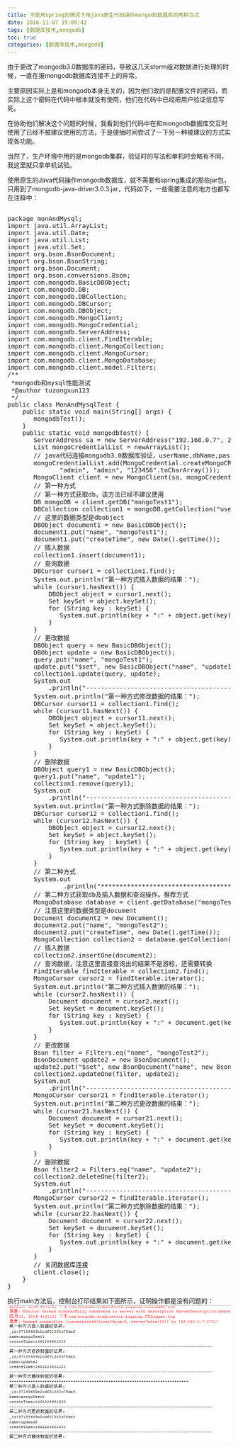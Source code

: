 ```yaml
---
title: 不使用spring的情况下用java原生代码操作mongodb数据库的两种方式
date: 2016-11-07 15:09:42
tags: [数据库技术,mongodb]
toc: true
categories: [数据库技术,mongodb]
---
```

由于更改了mongodb3.0数据库的密码，导致这几天storm组对数据进行处理的时候，一直在报mongodb数据库连接不上的异常。
<!--more-->
主要原因实际上是和mongodb本身无关的，因为他们改的是配置文件的密码，而实际上这个密码在代码中根本就没有使用，他们在代码中已经把用户验证信息写死。
 
在协助他们解决这个问题的时候，我看到他们代码中在和mongodb数据库交互时使用了已经不被建议使用的方法，于是便抽时间尝试了一下另一种被建议的方式实现各功能。
 
当然了，生产环境中用的是mongodb集群，验证时的写法和单机时会略有不同，我这里就只拿单机试验。
 
使用原生的Java代码操作mongodb数据库，就不需要和spring集成的那些jar包，只用到了mongodb-java-driver3.0.3.jar，代码如下，一些需要注意的地方也都写在注释中：
<pre> 
package monAndMysql;  
import java.util.ArrayList;  
import java.util.Date;  
import java.util.List;  
import java.util.Set;  
import org.bson.BsonDocument;  
import org.bson.BsonString;  
import org.bson.Document;  
import org.bson.conversions.Bson;  
import com.mongodb.BasicDBObject;  
import com.mongodb.DB;  
import com.mongodb.DBCollection;  
import com.mongodb.DBCursor;  
import com.mongodb.DBObject;  
import com.mongodb.MongoClient;  
import com.mongodb.MongoCredential;  
import com.mongodb.ServerAddress;  
import com.mongodb.client.FindIterable;  
import com.mongodb.client.MongoCollection;  
import com.mongodb.client.MongoCursor;  
import com.mongodb.client.MongoDatabase;  
import com.mongodb.client.model.Filters;  
/** 
 *mongodb和mysql性能测试  
 *@author tuzongxun123  
 */  
public class MonAndMysqlTest {  
    public static void main(String[] args) {  
       mongodbTest();  
    }  
    public static void mongodbTest() {  
       ServerAddress sa = new ServerAddress("192.168.0.7", 27017);  
       List<MongoCredential> mongoCredentialList = newArrayList<MongoCredential>();  
       // java代码连接mongodb3.0数据库验证，userName,dbName,password  
       mongoCredentialList.add(MongoCredential.createMongoCRCredential(  
              "admin", "admin", "123456".toCharArray()));  
       MongoClient client = new MongoClient(sa, mongoCredentialList);  
       // 第一种方式  
       // 第一种方式获取db，该方法已经不建议使用  
       DB mongoDB = client.getDB("mongoTest1");  
       DBCollection collection1 = mongoDB.getCollection("userTest1");  
       // 这里的数据类型是dbobject  
       DBObject document1 = new BasicDBObject();  
       document1.put("name", "mongoTest1");  
       document1.put("createTime", new Date().getTime());  
       // 插入数据  
       collection1.insert(document1);  
       // 查询数据  
       DBCursor cursor1 = collection1.find();  
       System.out.println("第一种方式插入数据的结果：");  
       while (cursor1.hasNext()) {  
           DBObject object = cursor1.next();  
           Set<String> keySet = object.keySet();  
           for (String key : keySet) {  
              System.out.println(key + ":" + object.get(key));  
           }  
       }  
       // 更改数据  
       DBObject query = new BasicDBObject();  
       DBObject update = new BasicDBObject();  
       query.put("name", "mongoTest1");  
       update.put("$set", new BasicDBObject("name", "update1"));  
       collection1.update(query, update);  
       System.out  
           .println("--------------------------------------------------------------------------------------");  
       System.out.println("第一种方式修改数据的结果：");  
       DBCursor cursor11 = collection1.find();  
       while (cursor11.hasNext()) {  
           DBObject object = cursor11.next();  
           Set<String> keySet = object.keySet();  
           for (String key : keySet) {  
              System.out.println(key + ":" + object.get(key));  
           }  
       }  
       // 删除数据  
       DBObject query1 = new BasicDBObject();  
       query1.put("name", "update1");  
       collection1.remove(query1);  
       System.out  
           .println("--------------------------------------------------------------------------------------");  
       System.out.println("第一种方式删除数据的结果：");  
       DBCursor cursor12 = collection1.find();  
       while (cursor12.hasNext()) {  
           DBObject object = cursor12.next();  
           Set<String> keySet = object.keySet();  
           for (String key : keySet) {  
              System.out.println(key + ":" + object.get(key));  
           }  
       }  
       // 第二种方式  
       System.out  
               .println("****************************************************************************");  
       // 第二种方式获取db及插入数据和查询操作。推荐方式  
       MongoDatabase database = client.getDatabase("mongoTest2");  
       // 注意这里的数据类型是document  
       Document document2 = new Document();  
       document2.put("name", "mongoTest2");  
       document2.put("createTime", new Date().getTime());  
       MongoCollection collection2 = database.getCollection("userTest2");  
       // 插入数据  
       collection2.insertOne(document2);  
       // 查询数据，注意这里直接查询出的结果不是游标，还需要转换  
       FindIterable<Document> findIterable = collection2.find();  
       MongoCursor<Document> cursor2 = findIterable.iterator();  
       System.out.println("第二种方式插入数据的结果：");  
       while (cursor2.hasNext()) {  
           Document document = cursor2.next();  
           Set<String> keySet = document.keySet();  
           for (String key : keySet) {  
              System.out.println(key + ":" + document.get(key));  
           }  
       }  
       // 更改数据  
       Bson filter = Filters.eq("name", "mongoTest2");  
       BsonDocument update2 = new BsonDocument();  
       update2.put("$set", new BsonDocument("name", new BsonString("update2")));  
       collection2.updateOne(filter, update2);  
       System.out  
           .println("--------------------------------------------------------------------------------------");  
       MongoCursor<Document> cursor21 = findIterable.iterator();  
       System.out.println("第二种方式更改数据的结果：");  
       while (cursor21.hasNext()) {  
           Document document = cursor21.next();  
           Set<String> keySet = document.keySet();  
           for (String key : keySet) {  
              System.out.println(key + ":" + document.get(key));  
           }  
       }  
       // 删除数据  
       Bson filter2 = Filters.eq("name", "update2");  
       collection2.deleteOne(filter2);  
       System.out  
           .println("--------------------------------------------------------------------------------------");  
       MongoCursor<Document> cursor22 = findIterable.iterator();  
       System.out.println("第二种方式删除数据的结果：");  
       while (cursor22.hasNext()) {  
           Document document = cursor22.next();  
           Set<String> keySet = document.keySet();  
           for (String key : keySet) {  
              System.out.println(key + ":" + document.get(key));  
           }  
       }  
       // 关闭数据库连接  
       client.close();  
    }   
}  
</pre>

执行main方法后，控制台打印结果如下图所示，证明操作都是没有问题的：
![结果](/images/mongodb/mongo1.png)